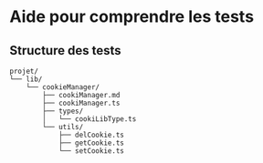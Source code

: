 # Aide pour comprendre les tests

## Structure des tests
```
projet/
└── lib/
    └── cookieManager/
        ├── cookiManager.md
        ├── cookiManager.ts
        ├── types/
        │   └── cookiLibType.ts
        └── utils/
            ├── delCookie.ts
            ├── getCookie.ts
            └── setCookie.ts
```